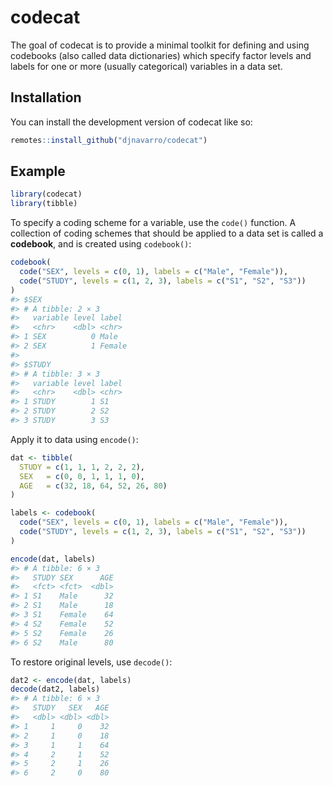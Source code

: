 
<!-- README.md is generated from README.Rmd. Please edit that file -->

# codecat

<!-- badges: start -->
<!-- badges: end -->

The goal of codecat is to provide a minimal toolkit for defining and
using codebooks (also called data dictionaries) which specify factor
levels and labels for one or more (usually categorical) variables in a
data set.

## Installation

You can install the development version of codecat like so:

``` r
remotes::install_github("djnavarro/codecat")
```

## Example

``` r
library(codecat)
library(tibble)
```

To specify a coding scheme for a variable, use the `code()` function. A
collection of coding schemes that should be applied to a data set is
called a **codebook**, and is created using `codebook()`:

``` r
codebook(
  code("SEX", levels = c(0, 1), labels = c("Male", "Female")),
  code("STUDY", levels = c(1, 2, 3), labels = c("S1", "S2", "S3"))
)
#> $SEX
#> # A tibble: 2 × 3
#>   variable level label 
#>   <chr>    <dbl> <chr> 
#> 1 SEX          0 Male  
#> 2 SEX          1 Female
#> 
#> $STUDY
#> # A tibble: 3 × 3
#>   variable level label
#>   <chr>    <dbl> <chr>
#> 1 STUDY        1 S1   
#> 2 STUDY        2 S2   
#> 3 STUDY        3 S3
```

Apply it to data using `encode()`:

``` r
dat <- tibble(
  STUDY = c(1, 1, 1, 2, 2, 2),
  SEX   = c(0, 0, 1, 1, 1, 0),
  AGE   = c(32, 18, 64, 52, 26, 80)
)

labels <- codebook(
  code("SEX", levels = c(0, 1), labels = c("Male", "Female")),
  code("STUDY", levels = c(1, 2, 3), labels = c("S1", "S2", "S3"))
)

encode(dat, labels)
#> # A tibble: 6 × 3
#>   STUDY SEX      AGE
#>   <fct> <fct>  <dbl>
#> 1 S1    Male      32
#> 2 S1    Male      18
#> 3 S1    Female    64
#> 4 S2    Female    52
#> 5 S2    Female    26
#> 6 S2    Male      80
```

To restore original levels, use `decode()`:

``` r
dat2 <- encode(dat, labels)
decode(dat2, labels)
#> # A tibble: 6 × 3
#>   STUDY   SEX   AGE
#>   <dbl> <dbl> <dbl>
#> 1     1     0    32
#> 2     1     0    18
#> 3     1     1    64
#> 4     2     1    52
#> 5     2     1    26
#> 6     2     0    80
```

